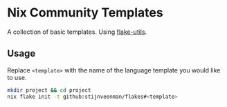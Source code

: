 # Nix Community Templates

A collection of basic templates.
Using [flake-utils](https://github.com/numtide/flake-utils).

## Usage
Replace `<template>` with the name of the language template you would like to use.
```sh
mkdir project && cd project
nix flake init -t github:stijnveenman/flakes#<template>
```
